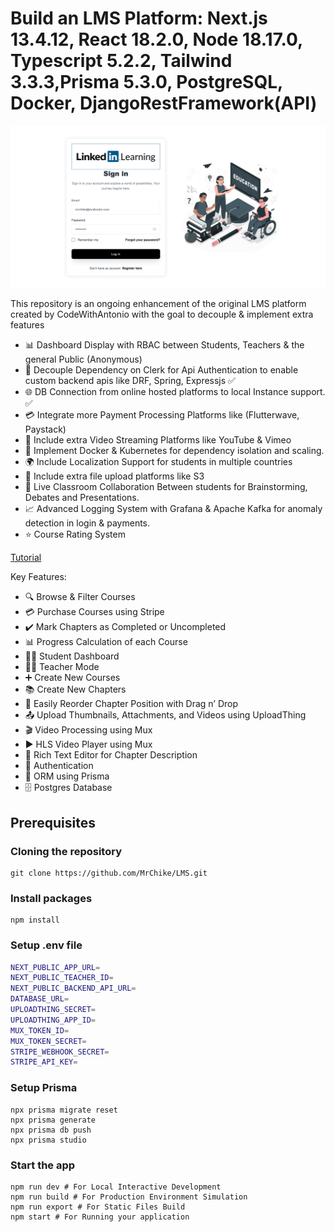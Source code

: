 # Build an LMS Platform: Next.js 13.4.12, React 18.2.0, Node 18.17.0, Typescript 5.2.2, Tailwind 3.3.3,Prisma 5.3.0, PostgreSQL, Docker, DjangoRestFramework(API)

![Project Screenshot](./img/lms_screenshot.gif)

This repository is an ongoing enhancement of the original LMS platform created by CodeWithAntonio with the goal to decouple & implement extra features

- 📊 Dashboard Display with RBAC between Students, Teachers & the general Public (Anonymous)
- 🚫 Decouple Dependency on Clerk for Api Authentication to enable custom backend apis like DRF, Spring, Expressjs ✅
- 🌐 DB Connection from online hosted platforms to local Instance support. ✅
- 💳 Integrate more Payment Processing Platforms like (Flutterwave, Paystack)
- 🎥 Include extra Video Streaming Platforms like YouTube & Vimeo
- 🐳 Implement Docker & Kubernetes for dependency isolation and scaling.
- 🌍 Include Localization Support for students in multiple countries
- 📂 Include extra file upload platforms like S3
- 🧠 Live Classroom Collaboration Between students for Brainstorming, Debates and Presentations.
- 📈 Advanced Logging System with Grafana & Apache Kafka for anomaly detection in login & payments.
- ⭐ Course Rating System

[Tutorial](https://www.youtube.com/watch?v=Big_aFLmekI)

Key Features:

- 🔍 Browse & Filter Courses
- 💳 Purchase Courses using Stripe
- ✔️ Mark Chapters as Completed or Uncompleted
- 📊 Progress Calculation of each Course
- 👩‍🎓 Student Dashboard
- 👨‍🏫 Teacher Mode
- ➕ Create New Courses
- 📚 Create New Chapters
- 🔄 Easily Reorder Chapter Position with Drag n’ Drop
- 📤 Upload Thumbnails, Attachments, and Videos using UploadThing
- 🎬 Video Processing using Mux
- ▶️ HLS Video Player using Mux
- 📝 Rich Text Editor for Chapter Description
- 🔐 Authentication
- 🔗 ORM using Prisma
- 🗄️ Postgres Database

## Prerequisites

### Cloning the repository

```shell
git clone https://github.com/MrChike/LMS.git
```

### Install packages

```shell
npm install
```

### Setup .env file

```bash
NEXT_PUBLIC_APP_URL=
NEXT_PUBLIC_TEACHER_ID=
NEXT_PUBLIC_BACKEND_API_URL=
DATABASE_URL=
UPLOADTHING_SECRET=
UPLOADTHING_APP_ID=
MUX_TOKEN_ID=
MUX_TOKEN_SECRET=
STRIPE_WEBHOOK_SECRET=
STRIPE_API_KEY=
```

### Setup Prisma

```shell
npx prisma migrate reset
npx prisma generate
npx prisma db push
npx prisma studio
```

### Start the app

```shell
npm run dev # For Local Interactive Development
npm run build # For Production Environment Simulation
npm run export # For Static Files Build
npm start # For Running your application
```
